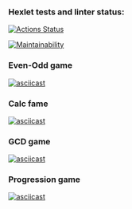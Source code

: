 ### Hexlet tests and linter status:
[![Actions Status](https://github.com/andrewromm/frontend-project-44/actions/workflows/hexlet-check.yml/badge.svg)](https://github.com/andrewromm/frontend-project-44/actions)

[![Maintainability](https://api.codeclimate.com/v1/badges/caa37d1bfaa59ade0b64/maintainability)](https://codeclimate.com/github/andrewromm/frontend-project-44/maintainability)

### Even-Odd game
[![asciicast](https://asciinema.org/a/ym88P9nvxYnIzSWUWa1ga0uIj.svg)](https://asciinema.org/a/ym88P9nvxYnIzSWUWa1ga0uIj)

### Calc fame
[![asciicast](https://asciinema.org/a/YzUL7E53BbJAVaCDZBKIGpps8.svg)](https://asciinema.org/a/YzUL7E53BbJAVaCDZBKIGpps8)

### GCD game
[![asciicast](https://asciinema.org/a/5IlQx3mFAC1cZmBI3JvR6sU6k.svg)](https://asciinema.org/a/5IlQx3mFAC1cZmBI3JvR6sU6k)

### Progression game
[![asciicast](https://asciinema.org/a/SjsCOzsHGgKsUvdwIuGh4ED1h.svg)](https://asciinema.org/a/SjsCOzsHGgKsUvdwIuGh4ED1h)